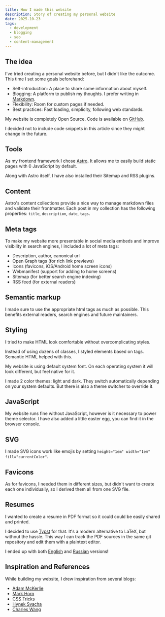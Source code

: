 ```yaml
---
title: How I made this website
description: Story of creating my personal website
date: 2025-10-23
tags:
  - development
  - blogging
  - seo
  - content-management
---
```


## The idea

I've tried creating a personal website before,
but I didn't like the outcome.
This time I set some goals beforehand:

- Self-introduction: A place to share some information about myself.
- Blogging: A platform to publish my thoughts.
  I prefer writing in [Markdown](/posts/markdown-and-its-feautres/).
- Flexibility: Room for custom pages if needed.
- Best practices: Fast loading, simplicity, following web standards.

My website is completely Open Source. Code is available on
[GitHub](https://github.com/Efimish/efimish.github.io).

I decided not to include code snippets in this article
since they might change in the future.

## Tools

As my frontend framework I chose
[Astro](/posts/why-astro-stands-out/).
It allows me to easily build static pages
with 0 JavaScript by default.

Along with Astro itself, I have also installed
their Sitemap and RSS plugins.

## Content

Astro's content collections provide a nice way to
manage markdown files and validate their frontmatter.
Each post in my collection has the following properties:
`title`, `description`, `date`, `tags`.

## Meta tags

To make my website more presentable in social media embeds
and improve visibility in search engines,
I included a lot of meta tags:

- Description, author, canonical url
- Open Graph tags (for rich link previews)
- Icons (favicons, iOS/Android home screen icons)
- Webmanifest (support for adding to home screens)
- Sitemap (for better search engine indexing)
- RSS feed (for external readers)

## Semantic markup

I made sure to use the appropriate
html tags as much as possible.
This benefits external readers,
search engines and future maintainers.

## Styling

I tried to make HTML look comfortable
without overcomplicating styles.

Instead of using dozens of classes,
I styled elements based on tags.
Semantic HTML helped with this.

My website is using default system font.
On each operating system it will look different,
but feel native for it.

I made 2 color themes: light and dark.
They switch automatically depending on your system defaults.
But there is also a theme switcher to override it.

## JavaScript

My website runs fine without JavaScript,
however is it necessary to power theme selector.
I have also added a little easter egg,
you can find it in the browser console.

## SVG

I made SVG icons work like emojis
by setting `height="1em" width="1em" fill="currentColor"`.

## Favicons

As for favicons, I needed them in different sizes,
but didn't want to create each one individually,
so I derived them all from one SVG file.

## Resumes

I wanted to create a resume in PDF format so
it could could be easily shared and printed.

I decided to use [Typst](https://typst.app/) for that.
It's a modern alternative to LaTeX, but without the hassle.
This way I can track the PDF sources in the same git repository
and edit them with a plaintext editor.

I ended up with both
[English](/resume.pdf) and
[Russian](/резюме.pdf) versions!

## Inspiration and References

While building my website, I drew inspiration from several blogs:

- [Adam McKerlie](https://mckerlie.com/)
- [Mark Horn](https://markhorn.dev/)
- [CSS Tricks](https://css-tricks.com/)
- [Hynek Svacha](https://hyneks.cz/)
- [Charles Wang](https://charleszw.com/)
